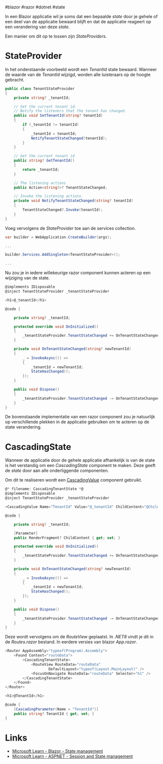 #blazor #razor #dotnet #state

In een Blazor applicatie wil je soms dat een bepaalde *state* door je gehele of een deel van de applicatie bewaard blijft en dat de applicatie reageert op een verandering van deze *state*. 

Een manier om dit op te lossen zijn *StateProviders*.
# StateProvider

In het onderstaande voorbeeld wordt een *TenantId* state bewaard. Wanneer de waarde van de *TenantId* wijzigd, worden alle luisteraars op de hoogte gebracht.

```csharp
public class TenantStateProvider
{
    private string? _tenantId;

	// Set the current tenant id.
	// Notify the listeners that the tenant has changed.
    public void SetTenantId(string? tenantId)
    {
        if (_tenantId != tenantId)
        {
            _tenantId = tenantId;
            NotifyTenantStateChanged(tenantId);
        }
    }

	// Get the current tenant id
    public string? GetTenantId()
    {
        return _tenantId;
    }

	// The listening actions
    public Action<string?>? TenantStateChanged;

	// Invoke the listening actions.
    private void NotifyTenantStateChanged(string? tenantId)
    {
        TenantStateChanged?.Invoke(tenantId);
    }
}
```

Voeg vervolgens de *StateProvider* toe aan de services collection.

```csharp
var builder = WebApplication.CreateBuilder(args);

... 

builder.Services.AddSingleton<TenantStateProvider>();

...

```

Nu zou je in iedere willekeurige razor component kunnen acteren op een wijziging van de state. 

```csharp
@implements IDisposable
@inject TenantStateProvider _tenantStateProvider

<h1>@_tenantId</h1>

@code {

    private string? _tenantId;

    protected override void OnInitialized()
    {
        _tenantStateProvider.TenantStateChanged += OnTenantStateChanged;
    }

    private void OnTenantStateChanged(string? newTenantId)
    {
        _ = InvokeAsync(() =>
        {
            _tenantId = newTenantId;
            StateHasChanged();
        });
    }

    public void Dispose()
    {
        _tenantStateProvider.TenantStateChanged -= OnTenantStateChanged;
    }
}
```

De bovenstaande implementatie van een razor component zou je natuurlijk op verschillende plekken in de applicatie gebruiken om te acteren op de state verandering.
# CascadingState

Wanneer de applicatie door de gehele applicatie afhankelijk is van de state is het verstandig om een *CascadingState* component te maken. Deze geeft de *state* door aan alle onderliggende componenten.

Om dit te realiseren wordt een [CascadingValue](https://learn.microsoft.com/en-us/aspnet/core/blazor/components/cascading-values-and-parameters?view=aspnetcore-8.0#cascadingvalue-component) component gebruikt. 

```csharp
@* filename: CascadingTenantState *@
@implements IDisposable
@inject TenantStateProvider _tenantStateProvider

<CascadingValue Name="TenantId" Value="@_tenantId" ChildContent="@ChildContent" />

@code {

    private string? _tenantId;

    [Parameter]
    public RenderFragment? ChildContent { get; set; }

    protected override void OnInitialized()
    {
        _tenantStateProvider.TenantStateChanged += OnTenantStateChanged;
    }

    private void OnTenantStateChanged(string? newTenantId)
    {
        _ = InvokeAsync(() =>
        {
            _tenantId = newTenantId;
            StateHasChanged();
        });
    }

    public void Dispose()
    {
        _tenantStateProvider.TenantStateChanged -= OnTenantStateChanged;
    }
}

```

Deze wordt vervolgens om de *RouteView* geplaatst. In *.NET8* vindt je dit in de *Routes.razor* bestand. In eerdere versies van blazor *App.razor*.

```csharp
<Router AppAssembly="typeof(Program).Assembly">
    <Found Context="routeData">
        <CascadingTenantState>
			<RouteView RouteData="routeData" 
					DefaultLayout="typeof(Layout.MainLayout)" />
            <FocusOnNavigate RouteData="routeData" Selector="h1" />
        </CascadingTenantState>
    </Found>
</Router>
```

```csharp
<h1>@TenantId</h1>

@code {
	[CascadingParameter(Name = "TenantId")] 
	public string? TenantId { get; set; } 
}
```

# Links
- [Microsoft Learn - Blazor - State management](https://learn.microsoft.com/en-us/aspnet/core/blazor/state-management)
- [Microsoft Learn - ASPNET - Session and State management](https://learn.microsoft.com/en-us/aspnet/core/fundamentals/app-state)



